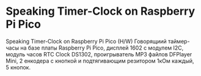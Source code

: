 # Speaking Timer-Clock on Raspberry Pi Pico
Speaking Timer-Clock on Raspberry Pi Pico (H/W)
Говорящиий таймер-часы на базе платы Raspberry Pi Pico, дисплей 1602 с модулем I2C, модуль часов RTC Clock DS1302,
проигрыватель MP3 файлов DFPlayer Mini, 2 енкодера с кнопкой и подтягивающим резитором 1кОм каждый, 5 кнопок.
